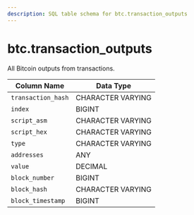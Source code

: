 ```yaml
---
description: SQL table schema for btc.transaction_outputs
---
```


# btc.transaction\_outputs

All Bitcoin outputs from transactions.

| Column Name        | Data Type         |
| ------------------ | ----------------- |
| `transaction_hash` | CHARACTER VARYING |
| `index`            | BIGINT            |
| `script_asm`       | CHARACTER VARYING |
| `script_hex`       | CHARACTER VARYING |
| `type`             | CHARACTER VARYING |
| `addresses`        | ANY               |
| `value`            | DECIMAL           |
| `block_number`     | BIGINT            |
| `block_hash`       | CHARACTER VARYING |
| `block_timestamp`  | BIGINT            |
